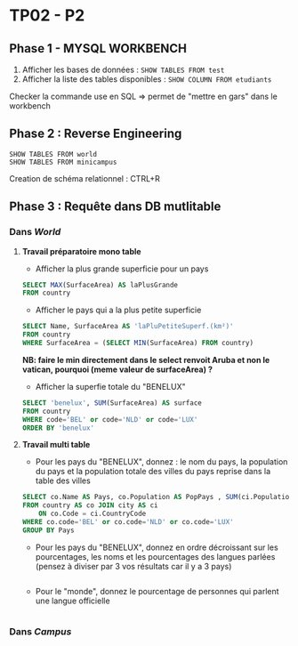 # TP02 - P2 
## Phase 1 - MYSQL WORKBENCH 
1. Afficher les bases de données : `SHOW TABLES FROM test`   
2. Afficher la liste des tables disponibles : `SHOW COLUMN FROM etudiants`  
  
Checker la commande use en SQL  => permet de "mettre en gars" dans le workbench  

## Phase 2 : Reverse Engineering 
`SHOW TABLES FROM world`  
`SHOW TABLES FROM minicampus`  
  
Creation de schéma relationnel : CTRL+R   

## Phase 3 : Requête dans DB mutlitable
### Dans _World_  

1. **Travail préparatoire mono table**
    - Afficher la plus grande superficie pour un pays  
    ```sql
    SELECT MAX(SurfaceArea) AS laPlusGrande  
    FROM country
    ``` 
    - Afficher le pays qui a la plus petite superficie  
    ```sql
    SELECT Name, SurfaceArea AS 'laPluPetiteSuperf.(km²)'
    FROM country
    WHERE SurfaceArea = (SELECT MIN(SurfaceArea) FROM country)
    ```
    **NB: faire le min directement dans le select renvoit Aruba et non le vatican, pourquoi (meme valeur de surfaceArea) ?**   

    - Afficher la superfie totale du "BENELUX"  
    ```sql
    SELECT 'benelux', SUM(SurfaceArea) AS surface
    FROM country
    WHERE code='BEL' or code='NLD' or code='LUX'
    ORDER BY 'benelux'
    ```

2. **Travail multi table**

   - Pour les pays du "BENELUX", donnez : le nom du pays, la population du pays et la population totale des villes du pays reprise dans la table des villes  
    ````sql
    SELECT co.Name AS Pays, co.Population AS PopPays , SUM(ci.Population) AS PopTotVille
    FROM country AS co JOIN city AS ci
    	ON co.Code = ci.CountryCode
    WHERE co.code='BEL' or co.code='NLD' or co.code='LUX'
    GROUP BY Pays
    ````
   - Pour les pays du "BENELUX", donnez en ordre décroissant sur les pourcentages, les noms et les pourcentages des langues parlées
(pensez à diviser par 3 vos résultats car il y a 3 pays)  
    ````sql
    
    ````
   - Pour le "monde", donnez le pourcentage de personnes qui parlent une langue officielle   
    ````sql
    
    ````

### Dans _Campus_